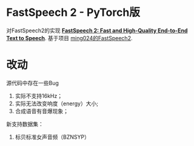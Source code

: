 # FastSpeech 2 - PyTorch版

对FastSpeech2的实现 [**FastSpeech 2: Fast and High-Quality End-to-End Text to Speech**](https://arxiv.org/abs/2006.04558v1). 
基于项目 [ming024的FastSpeech2](https://github.com/ming024/FastSpeech2/). 

# 改动

源代码中存在一些Bug
  1. 实际不支持16kHz；
  2. 实际无法改变响度（energy）大小;
  3. 合成语音有音爆现象；


新支持数据集：
  1. 标贝标准女声音频（BZNSYP）